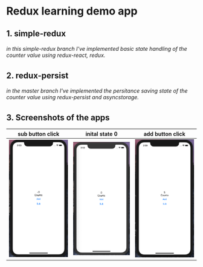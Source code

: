 # Redux learning demo app

## 1. simple-redux

###### in this simple-redux branch I've implemented basic state handling of the counter value using redux-react, redux.

## 2. redux-persist

###### in the master branch I've implemented the persitance saving state of the counter value using redux-persist and asyncstorage.

## 3. Screenshots of the apps

| sub button click                 | inital state 0               | add button click                 |
| -------------------------------- | ---------------------------- | -------------------------------- |
| ![negative](screenshots/sc1.png) | ![zero](screenshots/sc2.png) | ![positive](screenshots/sc3.png) |
